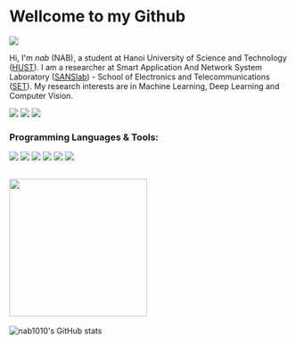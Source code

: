 
# Wellcome to my Github
![](https://visitor-badge.glitch.me/badge?page_id=nab1010&left_color=gray&right_color=purple)

Hi, I'm _nab_ (NAB), a student at Hanoi University of Science and Technology ([HUST](https://www.hust.edu.vn/)). I am a researcher at Smart Application And Network System Laboratory ([SANSlab](https://sanslab.vn/)) - School of Electronics and Telecommunications ([SET](http://set.hust.edu.vn/)). My research interests are in Machine Learning, Deep Learning and Computer Vision.

[![](https://img.shields.io/badge/website-000000?style=for-the-badge&logo=About.me&logoColor=white)](https://nabblog.me/)
[![](https://img.shields.io/badge/LinkedIn-0077B5?style=for-the-badge&logo=linkedin&logoColor=white)](https://www.linkedin.com/in/nab1010/)
[![](https://img.shields.io/badge/Gmail-D14836?style=for-the-badge&logo=gmail&logoColor=white)](MAILTO:nab1010.work@gmail.com)


### Programming Languages & Tools:

![](https://img.shields.io/badge/Code-Python-informational?style=flat&logo=python&logoColor=white&color=326c98)
![](https://img.shields.io/badge/Code-C-informational?style=flat&logo=C&logoColor=white&color=25318c)
![](https://img.shields.io/badge/Code-C++-informational?style=flat&logo=c%2B%2B&logoColor=white&color=08417b)
![](https://img.shields.io/badge/Code-HTML5-informational?style=flat&logo=HTML5&logoColor=white&color=d84924)
![](https://img.shields.io/badge/Code-CSS3-informational?style=flat&logo=CSS3&logoColor=white&color=3f86cf)
![](https://img.shields.io/badge/Editor-VS_Code-informational?style=flat&logo=visual-studio-code&logoColor=white&color=1374c2)

## <img height="247" src="https://github.com/nab1010/nab1010/blob/d05b1aaa45506e20ff2bcd2018610ec0e59ba08f/assets/naruto.gif"/>
![nab1010's GitHub stats](https://github-readme-stats.vercel.app/api?username=nab1010&show_icons=true&theme=radical)

